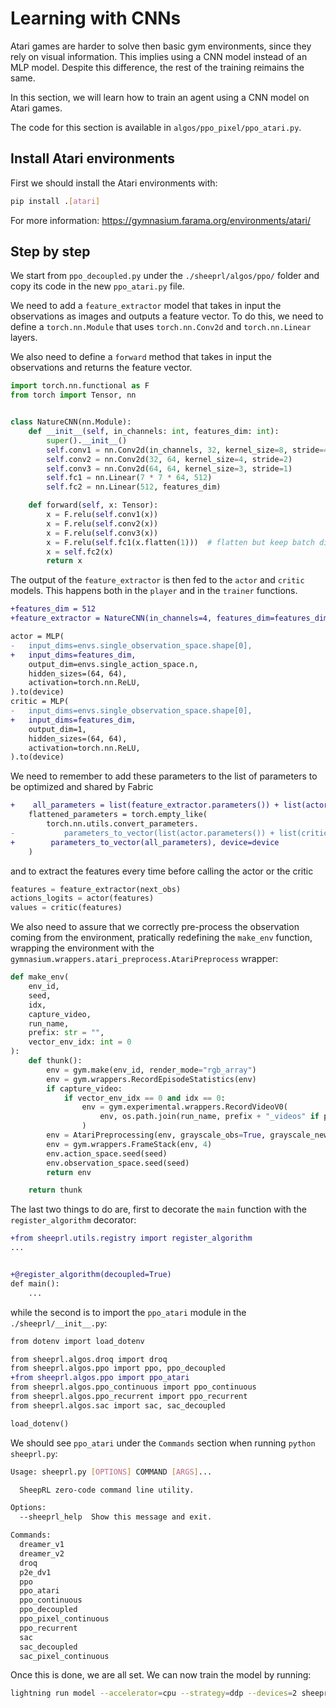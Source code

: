 # Learning with CNNs
Atari games are harder to solve then basic gym environments, since they rely on visual information. This implies using a CNN model instead of an MLP model. Despite this difference, the rest of the training reimains the same.

In this section, we will learn how to train an agent using a CNN model on Atari games.

The code for this section is available in `algos/ppo_pixel/ppo_atari.py`.

## Install Atari environments
First we should install the Atari environments with:

```bash
pip install .[atari]
```

For more information: https://gymnasium.farama.org/environments/atari/ 

## Step by step
We start from `ppo_decoupled.py` under the `./sheeprl/algos/ppo/` folder and copy its code in the new `ppo_atari.py` file.

We need to add a `feature_extractor` model that takes in input the observations as images and outputs a feature vector. To do this, we need to define a `torch.nn.Module` that uses `torch.nn.Conv2d` and `torch.nn.Linear` layers.

We also need to define a `forward` method that takes in input the observations and returns the feature vector.

```python
import torch.nn.functional as F
from torch import Tensor, nn


class NatureCNN(nn.Module):
    def __init__(self, in_channels: int, features_dim: int):
        super().__init__()
        self.conv1 = nn.Conv2d(in_channels, 32, kernel_size=8, stride=4)
        self.conv2 = nn.Conv2d(32, 64, kernel_size=4, stride=2)
        self.conv3 = nn.Conv2d(64, 64, kernel_size=3, stride=1)
        self.fc1 = nn.Linear(7 * 7 * 64, 512)
        self.fc2 = nn.Linear(512, features_dim)

    def forward(self, x: Tensor):
        x = F.relu(self.conv1(x))
        x = F.relu(self.conv2(x))
        x = F.relu(self.conv3(x))
        x = F.relu(self.fc1(x.flatten(1)))  # flatten but keep batch dimension 
        x = self.fc2(x)
        return x
```

The output of the `feature_extractor` is then fed to the `actor` and `critic` models. This happens both in the `player` and in the `trainer` functions.

```diff
+features_dim = 512
+feature_extractor = NatureCNN(in_channels=4, features_dim=features_dim)  # '4' is the number of skipped frames by default by the AtariPreprocessing wrapper

actor = MLP(
- 	input_dims=envs.single_observation_space.shape[0],
+   input_dims=features_dim,
    output_dim=envs.single_action_space.n,
    hidden_sizes=(64, 64),
    activation=torch.nn.ReLU,
).to(device)
critic = MLP(
- 	input_dims=envs.single_observation_space.shape[0],
+   input_dims=features_dim,
    output_dim=1,
    hidden_sizes=(64, 64),
    activation=torch.nn.ReLU,
).to(device)
```

We need to remember to add these parameters to the list of parameters to be optimized and shared by Fabric

```diff
+    all_parameters = list(feature_extractor.parameters()) + list(actor.parameters()) + list(critic.parameters())
    flattened_parameters = torch.empty_like(
        torch.nn.utils.convert_parameters.
- 			parameters_to_vector(list(actor.parameters()) + list(critic.parameters()))        
+        parameters_to_vector(all_parameters), device=device
    )
```

and to extract the features every time before calling the actor or the critic

```python
features = feature_extractor(next_obs)
actions_logits = actor(features)
values = critic(features)
```

We also need to assure that we correctly pre-process the observation coming from the environment, pratically redefining the `make_env` function, wrapping the environment with the `gymnasium.wrappers.atari_preprocess.AtariPreprocess` wrapper:

```python
def make_env(
    env_id,
    seed,
    idx,
    capture_video,
    run_name,
    prefix: str = "",
    vector_env_idx: int = 0
):
    def thunk():
        env = gym.make(env_id, render_mode="rgb_array")
        env = gym.wrappers.RecordEpisodeStatistics(env)
        if capture_video:
            if vector_env_idx == 0 and idx == 0:
                env = gym.experimental.wrappers.RecordVideoV0(
                    env, os.path.join(run_name, prefix + "_videos" if prefix else "videos"), disable_logger=True
                )
        env = AtariPreprocessing(env, grayscale_obs=True, grayscale_newaxis=False, scale_obs=True)
        env = gym.wrappers.FrameStack(env, 4)
        env.action_space.seed(seed)
        env.observation_space.seed(seed)
        return env

    return thunk
```

The last two things to do are, first to decorate the `main` function with the `register_algorithm` decorator:

```diff
+from sheeprl.utils.registry import register_algorithm
...


+@register_algorithm(decoupled=True)
def main():
    ...
```

while the second is to import the `ppo_atari` module in the `./sheeprl/__init__.py`:

```diff
from dotenv import load_dotenv

from sheeprl.algos.droq import droq
from sheeprl.algos.ppo import ppo, ppo_decoupled
+from sheeprl.algos.ppo import ppo_atari
from sheeprl.algos.ppo_continuous import ppo_continuous
from sheeprl.algos.ppo_recurrent import ppo_recurrent
from sheeprl.algos.sac import sac, sac_decoupled

load_dotenv()
```

We should see `ppo_atari` under the `Commands` section when running `python sheeprl.py`:

```bash
Usage: sheeprl.py [OPTIONS] COMMAND [ARGS]...

  SheepRL zero-code command line utility.

Options:
  --sheeprl_help  Show this message and exit.

Commands:
  dreamer_v1
  dreamer_v2
  droq
  p2e_dv1
  ppo
  ppo_atari
  ppo_continuous
  ppo_decoupled
  ppo_pixel_continuous
  ppo_recurrent
  sac
  sac_decoupled
  sac_pixel_continuous
```

Once this is done, we are all set. We can now train the model by running:

```bash
lightning run model --accelerator=cpu --strategy=ddp --devices=2 sheeprl.py ppo_atari --env_id PongNoFrameskip-v4
```